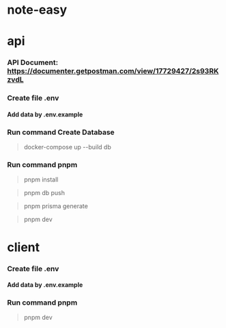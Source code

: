 # note-easy

# api

### API Document: https://documenter.getpostman.com/view/17729427/2s93RKzvdL

  ### Create file .env
  #### Add data by .env.example
  
  ### Run command Create Database
  >  docker-compose up --build db

  ### Run command pnpm
  >  pnpm install
  
  >  pnpm db push

  >  pnpm prisma generate

  >  pnpm dev

#
#

# client

   ### Create file .env
   #### Add data by .env.example
   
   
   ### Run command pnpm
   
   >  pnpm dev
  
